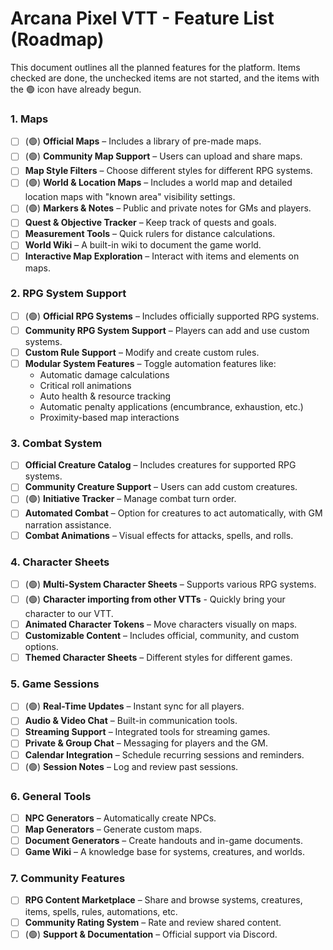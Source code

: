 # Arcana Pixel VTT - Feature List (Roadmap)

This document outlines all the planned features for the platform. Items checked are done, the unchecked items are not started, and the items with the 🟢 icon have already begun.

### **1. Maps**
- [ ] (🟢) **Official Maps** – Includes a library of pre-made maps.
- [ ] (🟢) **Community Map Support** – Users can upload and share maps.
- [ ] **Map Style Filters** – Choose different styles for different RPG systems.
- [ ] (🟢) **World & Location Maps** – Includes a world map and detailed location maps with "known area" visibility settings.
- [ ] (🟢) **Markers & Notes** – Public and private notes for GMs and players.
- [ ] **Quest & Objective Tracker** – Keep track of quests and goals.
- [ ] **Measurement Tools** – Quick rulers for distance calculations.
- [ ] **World Wiki** – A built-in wiki to document the game world.
- [ ] **Interactive Map Exploration** – Interact with items and elements on maps.

### **2. RPG System Support**
- [ ] (🟢) **Official RPG Systems** – Includes officially supported RPG systems.
- [ ] **Community RPG System Support** – Players can add and use custom systems.
- [ ] **Custom Rule Support** – Modify and create custom rules.
- [ ] **Modular System Features** – Toggle automation features like:  
   - Automatic damage calculations  
   - Critical roll animations  
   - Auto health & resource tracking  
   - Automatic penalty applications (encumbrance, exhaustion, etc.)  
   - Proximity-based map interactions  

### **3. Combat System**
- [ ] **Official Creature Catalog** – Includes creatures for supported RPG systems.
- [ ] **Community Creature Support** – Users can add custom creatures.
- [ ] (🟢) **Initiative Tracker** – Manage combat turn order.
- [ ] **Automated Combat** – Option for creatures to act automatically, with GM narration assistance.
- [ ] **Combat Animations** – Visual effects for attacks, spells, and rolls.

### **4. Character Sheets**
- [ ] (🟢) **Multi-System Character Sheets** – Supports various RPG systems.
- [ ] (🟢) **Character importing from other VTTs** - Quickly bring your character to our VTT.
- [ ] **Animated Character Tokens** – Move characters visually on maps.
- [ ] **Customizable Content** – Includes official, community, and custom options.
- [ ] **Themed Character Sheets** – Different styles for different games.

### **5. Game Sessions**
- [ ] (🟢) **Real-Time Updates** – Instant sync for all players.
- [ ] **Audio & Video Chat** – Built-in communication tools.
- [ ] **Streaming Support** – Integrated tools for streaming games.
- [ ] **Private & Group Chat** – Messaging for players and the GM.
- [ ] **Calendar Integration** – Schedule recurring sessions and reminders.
- [ ] (🟢) **Session Notes** – Log and review past sessions.

### **6. General Tools**
- [ ] **NPC Generators** – Automatically create NPCs.
- [ ] **Map Generators** – Generate custom maps.
- [ ] **Document Generators** – Create handouts and in-game documents.
- [ ] **Game Wiki** – A knowledge base for systems, creatures, and worlds.

### **7. Community Features**
- [ ] **RPG Content Marketplace** – Share and browse systems, creatures, items, spells, rules, automations, etc.
- [ ] **Community Rating System** – Rate and review shared content.
- [ ] (🟢) **Support & Documentation** – Official support via Discord.
